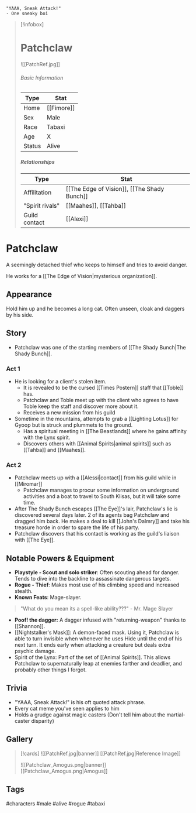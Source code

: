 	"YAAA, Sneak Attack!" 
	- One sneaky boi

> [!infobox]
> # Patchclaw
> ![[PatchRef.jpg]]
> ###### Basic Information
> | Type | Stat |
> | ---- | ---- |
> | Home | [[Fimore]] |
> | Sex | Male |
> | Race | Tabaxi |
> | Age | X |
> | Status | Alive |
> ##### Relationships
> | Type | Stat |
> | ---- | ---- |
> | Affilitation | [[The Edge of Vision]], [[The Shady Bunch]] |
> | "Spirit rivals" | [[Maahes]], [[Tahba]] |
> |Guild contact|[[Alexi]]|

# Patchclaw
A seemingly detached thief who keeps to himself and tries to avoid danger.

He works for a [[The Edge of Vision|mysterious organization]].
## Appearance
Hold him up and he becomes  a long cat. Often unseen, cloak and daggers by his side.
## Story
- Patchclaw was one of the starting members of [[The Shady Bunch|The Shady Bunch]].

### Act 1
- He is looking for a client's stolen item.
	- It is revealed to be the cursed [[Times Postern]] staff that [[Toble]] has.
	- Patchclaw and Toble meet up with the client who agrees to have Toble keep the staff and discover more about it.
	- Receives a new mission from his guild
- Sometime in the mountains, attempts  to grab a [[Lighting Lotus]] for Gyoop but is struck and plummets to the ground.
	- Has a spiritual meeting in [[The Beastlands]] where he gains affinity with the Lynx spirit. 
	- Discovers others with [[Animal Spirits|animal spirits]] such as [[Tahba]] and [[Maahes]].

### Act 2
- Patchclaw meets up with a [[Alessi|contact]] from his guild while in [[Miromar]]
	- Patchclaw manages to procur some information on underground activities and a boat to travel to South Klisas, but it will take some time.
- After The Shady Bunch escapes [[The Eye]]'s lair, Patchclaw's lie is discovered several days later. 2 of its agents bag Patchclaw and dragged him back. He makes a deal to kill [[John's Dalmry]] and take his treasure horde in order to spare the life of his party.
- Patchclaw discovers that his contact is working as the guild's liaison with [[The Eye]].

## Notable Powers & Equipment
- **Playstyle - Scout and solo striker**: Often scouting ahead for danger. Tends to dive into the backline to assassinate dangerous targets.
- **Rogue - Thief**: Makes most use of his climbing speed and increased stealth.
- **Known Feats**: Mage-slayer.
>"What do you mean its a spell-like ability???" - Mr. Mage Slayer
- **Poof! the dagger:** A dagger infused with "returning-weapon" thanks to [[Shannon]].
- [[Nightstalker's Mask]]: A demon-faced mask. Using it, Patchclaw is able to turn invisible when whenever he uses Hide until the end of his next turn. It ends early when attacking a creature but deals extra psychic damage.
- Spirit of the Lynx: Part of the set of [[Animal Spirits]]. This allows Patchclaw to supernaturally leap at enemies farther and deadlier, and probably other things I forgot.

## Trivia
- "YAAA, Sneak Attack!" is his oft quoted attack phrase.
- Every cat meme you've seen applies to him
- Holds a grudge against magic casters (Don't tell him about the martial-caster disparity)

## Gallery
>[!cards]
> ![[PatchRef.jpg|banner]]
> [[PatchRef.jpg|Reference Image]]
>
>![[Patchclaw_Amogus.png|banner]]
>[[Patchclaw_Amogus.png|Amogus]]

## Tags
#characters #male #alive #rogue #tabaxi 